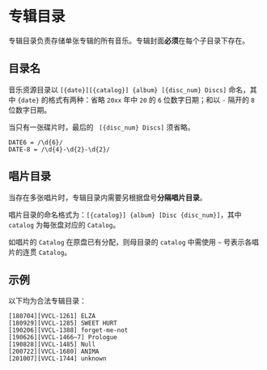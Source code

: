 # 专辑目录

专辑目录负责存储单张专辑的所有音乐。专辑封面**必须**在每个子目录下存在。

## 目录名

音乐资源目录以 `[{date}][{catalog}] {album} [{disc_num} Discs]` 命名，其中 `{date}` 的格式有两种：省略 `20xx` 年中 `20` 的 `6` 位数字日期；和以 `-` 隔开的 `8` 位数字日期。

当只有一张碟片时，最后的 ` [{disc_num} Discs]` 须省略。

```
DATE6 = /\d{6}/
DATE-8 = /\d{4}-\d{2}-\d{2}/
```

## 唱片目录

当存在多张唱片时，专辑目录内需要另根据盘号**分隔唱片目录**。

唱片目录的命名格式为：`[{catalog}] {album} [Disc {disc_num}]`，其中 `catalog` 为每张盘对应的 `Catalog`。

如唱片的 `Catalog` 在原盘已有分配，则母目录的 `catalog` 中需使用 `~` 号表示各唱片的连贯 `Catalog`。

## 示例

以下均为合法专辑目录：

```
[180704][VVCL-1261] ELZA
[180929][VVCL-1285] SWEET HURT
[190206][VVCL-1388] forget-me-not
[190626][VVCL-1466~7] Prologue
[190828][VVCL-1485] Null
[200722][VVCL-1680] ANIMA
[201007][VVCL-1744] unknown
```